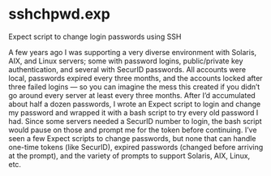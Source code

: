 
# sshchpwd.exp

Expect script to change login passwords using SSH

A few years ago I was supporting a very diverse environment with Solaris, AIX, and Linux servers; some with password logins, public/private key authentication, and several with SecurID passwords. All accounts were local, passwords expired every three months, and the accounts locked after three failed logins — so you can imagine the mess this created if you didn’t go around every server at least every three months. After I’d accumulated about half a dozen passwords, I wrote an Expect script to login and change my password and wrapped it with a bash script to try every old password I had. Since some servers needed a SecurID number to login, the bash script would pause on those and prompt me for the token before continuing. I’ve seen a few Expect scripts to change passwords, but none that can handle one-time tokens (like SecurID), expired passwords (changed before arriving at the prompt), and the variety of prompts to support Solaris, AIX, Linux, etc.

